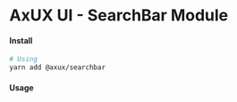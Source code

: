 # AxUX UI - SearchBar Module

#### Install

```bash
# Using
yarn add @axux/searchbar
```

#### Usage

